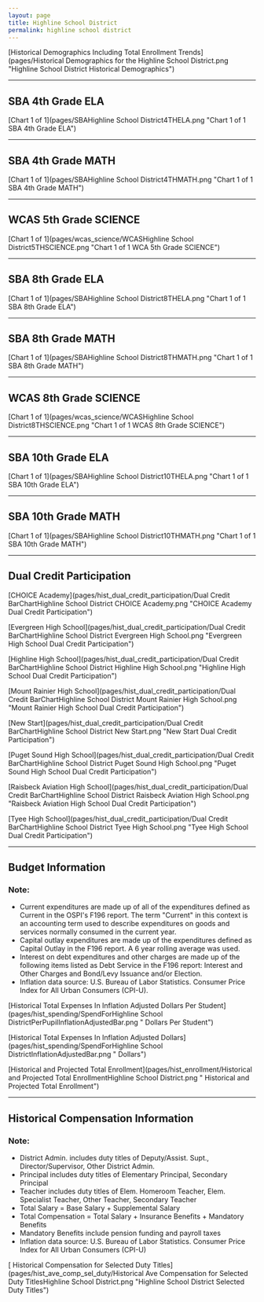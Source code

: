 ```yaml
---
layout: page
title: Highline School District
permalink: highline school district
---
```



[Historical Demographics Including Total Enrollment Trends](pages/Historical Demographics for the Highline School District.png "Highline School District Historical Demographics")

___

## SBA 4th Grade ELA

[Chart 1 of 1](pages/SBAHighline School District4THELA.png "Chart 1 of 1 SBA 4th Grade ELA")


___

## SBA 4th Grade MATH

[Chart 1 of 1](pages/SBAHighline School District4THMATH.png "Chart 1 of 1 SBA 4th Grade MATH")


___

## WCAS 5th Grade SCIENCE

[Chart 1 of 1](pages/wcas_science/WCASHighline School District5THSCIENCE.png "Chart 1 of 1 WCA 5th Grade SCIENCE")


___

## SBA 8th Grade ELA

[Chart 1 of 1](pages/SBAHighline School District8THELA.png "Chart 1 of 1 SBA 8th Grade ELA")


___

## SBA 8th Grade MATH

[Chart 1 of 1](pages/SBAHighline School District8THMATH.png "Chart 1 of 1 SBA 8th Grade MATH")


___

## WCAS 8th Grade SCIENCE

[Chart 1 of 1](pages/wcas_science/WCASHighline School District8THSCIENCE.png "Chart 1 of 1 WCAS 8th Grade SCIENCE")


___

## SBA 10th Grade ELA

[Chart 1 of 1](pages/SBAHighline School District10THELA.png "Chart 1 of 1 SBA 10th Grade ELA")


___

## SBA 10th Grade MATH

[Chart 1 of 1](pages/SBAHighline School District10THMATH.png "Chart 1 of 1 SBA 10th Grade MATH")


___

## Dual Credit Participation

[CHOICE Academy](pages/hist_dual_credit_participation/Dual Credit BarChartHighline School District CHOICE Academy.png "CHOICE Academy Dual Credit Participation")

[Evergreen High School](pages/hist_dual_credit_participation/Dual Credit BarChartHighline School District Evergreen High School.png "Evergreen High School Dual Credit Participation")

[Highline High School](pages/hist_dual_credit_participation/Dual Credit BarChartHighline School District Highline High School.png "Highline High School Dual Credit Participation")

[Mount Rainier High School](pages/hist_dual_credit_participation/Dual Credit BarChartHighline School District Mount Rainier High School.png "Mount Rainier High School Dual Credit Participation")

[New Start](pages/hist_dual_credit_participation/Dual Credit BarChartHighline School District New Start.png "New Start Dual Credit Participation")

[Puget Sound High School](pages/hist_dual_credit_participation/Dual Credit BarChartHighline School District Puget Sound High School.png "Puget Sound High School Dual Credit Participation")

[Raisbeck Aviation High School](pages/hist_dual_credit_participation/Dual Credit BarChartHighline School District Raisbeck Aviation High School.png "Raisbeck Aviation High School Dual Credit Participation")

[Tyee High School](pages/hist_dual_credit_participation/Dual Credit BarChartHighline School District Tyee High School.png "Tyee High School Dual Credit Participation")


___

## Budget Information
### Note:
- Current expenditures are made up of all of the expenditures defined as Current in the OSPI's F196 report. The term "Current" in this context is an accounting term used to describe expenditures on goods and services normally consumed in the current year.
- Capital outlay expenditures are made up of the expenditures defined as Capital Outlay in the F196 report. A 6 year rolling average was used.
- Interest on debt expenditures and other charges are made up of the following items listed as Debt Service in the F196 report: Interest and Other Charges and Bond/Levy Issuance and/or Election.
- Inflation data source: U.S. Bureau of Labor Statistics. Consumer Price Index for All Urban Consumers (CPI-U).

[Historical Total Expenses In Inflation Adjusted Dollars Per Student](pages/hist_spending/SpendForHighline School DistrictPerPupilInflationAdjustedBar.png " Dollars Per Student")

[Historical Total Expenses In Inflation Adjusted Dollars](pages/hist_spending/SpendForHighline School DistrictInflationAdjustedBar.png " Dollars")

[Historical and Projected Total Enrollment](pages/hist_enrollment/Historical and Projected Total EnrollmentHighline School District.png " Historical and Projected Total Enrollment")


___

## Historical Compensation Information
### Note:
- District Admin. includes duty titles of Deputy/Assist. Supt., Director/Supervisor, Other District Admin.
- Principal includes duty titles of Elementary Principal, Secondary Principal
- Teacher includes duty titles of Elem. Homeroom Teacher, Elem. Specialist Teacher, Other Teacher, Secondary Teacher
- Total Salary = Base Salary + Supplemental Salary
- Total Compensation = Total Salary + Insurance Benefits + Mandatory Benefits
- Mandatory Benefits include pension funding and payroll taxes
- Inflation data source: U.S. Bureau of Labor Statistics. Consumer Price Index for All Urban Consumers (CPI-U)

[ Historical Compensation for Selected Duty Titles](pages/hist_ave_comp_sel_duty/Historical Ave Compensation for Selected Duty TitlesHighline School District.png "Highline School District Selected Duty Titles")

